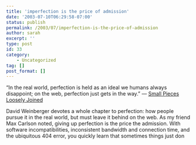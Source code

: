 ```yaml
---
title: 'imperfection is the price of admission'
date: '2003-07-10T06:29:58-07:00'
status: publish
permalink: /2003/07/imperfection-is-the-price-of-admission
author: sarah
excerpt: ''
type: post
id: 33
category:
    - Uncategorized
tag: []
post_format: []
---
```

“In the real world, perfection is held as an ideal we humans always disappoint; on the web, perfection just gets in the way.” — [Small Pieces Loosely Joined](http://allconsuming.net/weblog.cgi?url=https://www.ultrasaurus.com/&view=completed#0738205435)

David Weinberger devotes a whole chapter to perfection: how people pursue it in the real world, but must leave it behind on the web. As my friend Max Carlson noted, giving up perfection is the price the admission. With software incompatibilities, inconsistent bandwidth and connection time, and the ubiquitous 404 error, you quickly learn that sometimes things just don